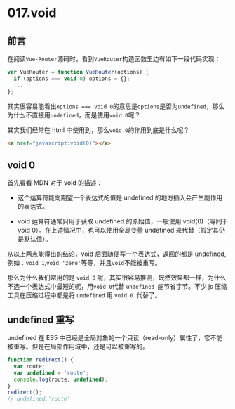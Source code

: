 # 017.void

## 前言

在阅读`Vue-Router`源码时，看到`VueRouter`构造函数里边有如下一段代码实现：

```javascript
var VueRouter = function VueRouter(options) {
  if (options === void 0) options = {};
  ...
};
```

其实很容易能看出`options === void 0`的意思是`options`是否为`undefined`，那么为什么不直接用`undefined`，而是使用`void 0`呢？

其实我们经常在 html 中使用到，那么`void 0`的作用到底是什么呢？

```html
<a href="javascript:void(0)"></a>
```

## void 0

首先看看 MDN 对于 void 的描述：

- 这个运算符能向期望一个表达式的值是 undefined 的地方插入会产生副作用的表达式。

- void 运算符通常只用于获取 undefined 的原始值，一般使用 void(0)（等同于 void 0）。在上述情况中，也可以使用全局变量 undefined 来代替（假定其仍是默认值）。

从以上两点能得出的结论，void 后面随便写一个表达式，返回的都是 undefined,例如：`void 1`,`void 'zero'`等等，并且`void`不能被重写。

那么为什么我们常用的是 `void 0` 呢，其实很容易推测，既然效果都一样，为什么不选一个表达式中最短的呢，用`void 0`代替 `undefined `能节省字节。不少 js 压缩工具在压缩过程中都是将 `undefined` 用 `void 0 `代替了。

## undefined 重写

undefined 在 ES5 中已经是全局对象的一个只读（read-only）属性了，它不能被重写。但是在局部作用域中，还是可以被重写的。

```javascript
function redirect() {
  var route;
  var undefined = 'route';
  console.log(route, undefined);
}
redirect();
// undefined,'route'
```
